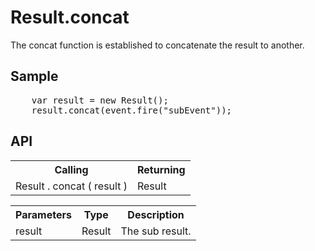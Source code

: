 <H1>Result.concat</H1>

The concat function is established to concatenate the result to another.

<h2>Sample</h2>
<pre>
	var result = new Result();
	result.concat(event.fire("subEvent"));
</pre>

<h2>API</h2>

<table>
<tr><th>Calling</th><th>Returning</th></tr>
<tr><td>Result . concat ( result )</td><td>Result</td></tr>
</table>

<table>
<tr><th>Parameters</th><th>Type</th><th>Description</th></tr>
<tr><td>result</td><td>Result</td><td>The sub result.</td></tr>
</table>

